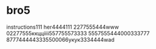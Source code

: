 # bro5
instructions111
her4444111
2277555444www
02277555ккццiiii557755573333
5557555444000333777
8777444443335500066укук3334444wad
